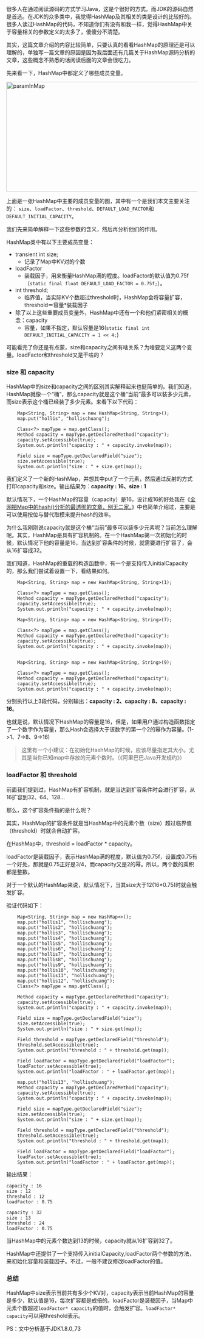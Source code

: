 很多人在通过阅读源码的方式学习Java，这是个很好的方式。而JDK的源码自然是首选。在JDK的众多类中，我觉得HashMap及其相关的类是设计的比较好的。很多人读过HashMap的代码，不知道你们有没有和我一样，觉得HashMap中关于容量相关的参数定义的太多了，傻傻分不清楚。

其实，这篇文章介绍的内容比较简单，只要认真的看看HashMap的原理还是可以理解的，单独写一篇文章的原因是因为我后面还有几篇关于HashMap源码分析的文章，这些概念不熟悉的话阅读后面的文章会很吃力。

先来看一下，HashMap中都定义了哪些成员变量。

[<img src="http://www.hollischuang.com/wp-content/uploads/2018/05/paramInMap.png" alt="paramInMap" width="523" height="288" class="aligncenter size-full wp-image-2424" />][1]

上面是一张HashMap中主要的成员变量的图，其中有一个是我们本文主要关注的： `size`、`loadFactor`、`threshold`、`DEFAULT_LOAD_FACTOR`和`DEFAULT_INITIAL_CAPACITY`。

我们先来简单解释一下这些参数的含义，然后再分析他们的作用。

HashMap类中有以下主要成员变量：

*   transient int size; 
    *   记录了Map中KV对的个数
*   loadFactor 
    *   装载因子，用来衡量HashMap满的程度。loadFactor的默认值为0.75f（`static final float DEFAULT_LOAD_FACTOR = 0.75f;`）。
*   int threshold; 
    *   临界值，当实际KV个数超过threshold时，HashMap会将容量扩容，threshold＝容量*装载因子
*   除了以上这些重要成员变量外，HashMap中还有一个和他们紧密相关的概念：capacity 
    *   容量，如果不指定，默认容量是16(`static final int DEFAULT_INITIAL_CAPACITY = 1 << 4;`)

可能看完了你还是有点蒙，size和capacity之间有啥关系？为啥要定义这两个变量。loadFactor和threshold又是干啥的？

### size 和 capacity

HashMap中的size和capacity之间的区别其实解释起来也挺简单的。我们知道，HashMap就像一个“桶”，那么capacity就是这个桶“当前”最多可以装多少元素，而size表示这个桶已经装了多少元素。来看下以下代码：

        Map<String, String> map = new HashMap<String, String>();
        map.put("hollis", "hollischuang");
    
        Class<?> mapType = map.getClass();
        Method capacity = mapType.getDeclaredMethod("capacity");
        capacity.setAccessible(true);
        System.out.println("capacity : " + capacity.invoke(map));
    
        Field size = mapType.getDeclaredField("size");
        size.setAccessible(true);
        System.out.println("size : " + size.get(map));
    

我们定义了一个新的HashMap，并想其中put了一个元素，然后通过反射的方式打印capacity和size。输出结果为：**capacity : 16、size : 1**

默认情况下，一个HashMap的容量（capacity）是16，设计成16的好处我在《[全网把Map中的hash()分析的最透彻的文章，别无二家。][2]》中也简单介绍过，主要是可以使用按位与替代取模来提升hash的效率。

为什么我刚刚说capacity就是这个桶“当前”最多可以装多少元素呢？当前怎么理解呢。其实，HashMap是具有扩容机制的。在一个HashMap第一次初始化的时候，默认情况下他的容量是16，当达到扩容条件的时候，就需要进行扩容了，会从16扩容成32。

我们知道，HashMap的重载的构造函数中，有一个是支持传入initialCapacity的，那么我们尝试着设置一下，看结果如何。

        Map<String, String> map = new HashMap<String, String>(1);
    
        Class<?> mapType = map.getClass();
        Method capacity = mapType.getDeclaredMethod("capacity");
        capacity.setAccessible(true);
        System.out.println("capacity : " + capacity.invoke(map));
    
        Map<String, String> map = new HashMap<String, String>(7);
    
        Class<?> mapType = map.getClass();
        Method capacity = mapType.getDeclaredMethod("capacity");
        capacity.setAccessible(true);
        System.out.println("capacity : " + capacity.invoke(map));
    
    
        Map<String, String> map = new HashMap<String, String>(9);
    
        Class<?> mapType = map.getClass();
        Method capacity = mapType.getDeclaredMethod("capacity");
        capacity.setAccessible(true);
        System.out.println("capacity : " + capacity.invoke(map));
    

分别执行以上3段代码，分别输出：**capacity : 2、capacity : 8、capacity : 16**。

也就是说，默认情况下HashMap的容量是16，但是，如果用户通过构造函数指定了一个数字作为容量，那么Hash会选择大于该数字的第一个2的幂作为容量。(1->1、7->8、9->16)

> 这里有一个小建议：在初始化HashMap的时候，应该尽量指定其大小。尤其是当你已知map中存放的元素个数时。（《阿里巴巴Java开发规约》）

### loadFactor 和 threshold

前面我们提到过，HashMap有扩容机制，就是当达到扩容条件时会进行扩容，从16扩容到32、64、128...

那么，这个扩容条件指的是什么呢？

其实，HashMap的扩容条件就是当HashMap中的元素个数（size）超过临界值（threshold）时就会自动扩容。

在HashMap中，threshold = loadFactor * capacity。

loadFactor是装载因子，表示HashMap满的程度，默认值为0.75f，设置成0.75有一个好处，那就是0.75正好是3/4，而capacity又是2的幂。所以，两个数的乘积都是整数。

对于一个默认的HashMap来说，默认情况下，当其size大于12(16*0.75)时就会触发扩容。

验证代码如下：

        Map<String, String> map = new HashMap<>();
        map.put("hollis1", "hollischuang");
        map.put("hollis2", "hollischuang");
        map.put("hollis3", "hollischuang");
        map.put("hollis4", "hollischuang");
        map.put("hollis5", "hollischuang");
        map.put("hollis6", "hollischuang");
        map.put("hollis7", "hollischuang");
        map.put("hollis8", "hollischuang");
        map.put("hollis9", "hollischuang");
        map.put("hollis10", "hollischuang");
        map.put("hollis11", "hollischuang");
        map.put("hollis12", "hollischuang");
        Class<?> mapType = map.getClass();
    
        Method capacity = mapType.getDeclaredMethod("capacity");
        capacity.setAccessible(true);
        System.out.println("capacity : " + capacity.invoke(map));
    
        Field size = mapType.getDeclaredField("size");
        size.setAccessible(true);
        System.out.println("size : " + size.get(map));
    
        Field threshold = mapType.getDeclaredField("threshold");
        threshold.setAccessible(true);
        System.out.println("threshold : " + threshold.get(map));
    
        Field loadFactor = mapType.getDeclaredField("loadFactor");
        loadFactor.setAccessible(true);
        System.out.println("loadFactor : " + loadFactor.get(map));
    
        map.put("hollis13", "hollischuang");
        Method capacity = mapType.getDeclaredMethod("capacity");
        capacity.setAccessible(true);
        System.out.println("capacity : " + capacity.invoke(map));
    
        Field size = mapType.getDeclaredField("size");
        size.setAccessible(true);
        System.out.println("size : " + size.get(map));
    
        Field threshold = mapType.getDeclaredField("threshold");
        threshold.setAccessible(true);
        System.out.println("threshold : " + threshold.get(map));
    
        Field loadFactor = mapType.getDeclaredField("loadFactor");
        loadFactor.setAccessible(true);
        System.out.println("loadFactor : " + loadFactor.get(map));
    

输出结果：

    capacity : 16
    size : 12
    threshold : 12
    loadFactor : 0.75
    
    capacity : 32
    size : 13
    threshold : 24
    loadFactor : 0.75
    

当HashMap中的元素个数达到13的时候，capacity就从16扩容到32了。

HashMap中还提供了一个支持传入initialCapacity,loadFactor两个参数的方法，来初始化容量和装载因子。不过，一般不建议修改loadFactor的值。

### 总结

HashMap中size表示当前共有多少个KV对，capacity表示当前HashMap的容量是多少，默认值是16，每次扩容都是成倍的。loadFactor是装载因子，当Map中元素个数超过`loadFactor* capacity`的值时，会触发扩容。`loadFactor* capacity`可以用threshold表示。

PS：文中分析基于JDK1.8.0_73

 [1]: http://www.hollischuang.com/wp-content/uploads/2018/05/paramInMap.png
 [2]: http://www.hollischuang.com/archives/2091
